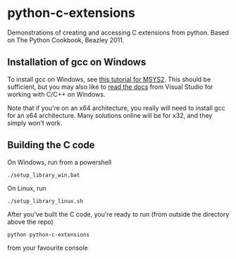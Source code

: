 # python-c-extensions
Demonstrations of creating and accessing C extensions from python. Based on The Python Cookbook, Beazley 2011.

## Installation of gcc on Windows
To install gcc on Windows, see [this tutorial for MSYS2](https://www.msys2.org/). This should be sufficient, but you may also like to [read the docs](https://code.visualstudio.com/docs/cpp/config-mingw) from Visual Studio for working with C/C++ on Windows.

Note that if you're on an x64 architecture, you really will need to install gcc for an x64 architecture. Many solutions
online will be for x32, and they simply won't work.

## Building the C code
On Windows, run from a powershell
```
./setup_library_win.bat
```

On Linux, run
```
./setup_library_linux.sh
```

After you've built the C code, you're ready to run (from outside the directory above the repo)
```
python python-c-extensions
```
from your favourite console